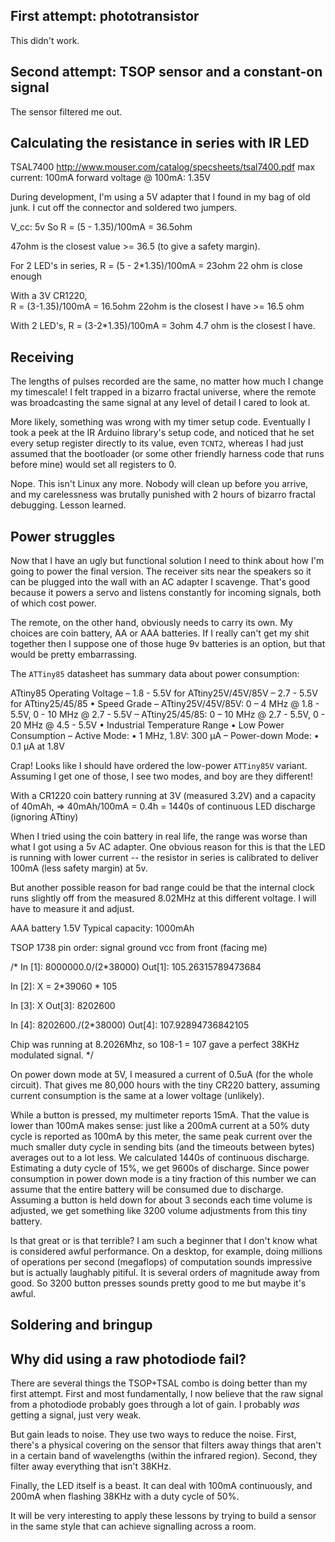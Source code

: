 ## First attempt: phototransistor

This didn't work.

## Second attempt: TSOP sensor and a constant-on signal

The sensor filtered me out.

## Calculating the resistance in series with IR LED

TSAL7400 http://www.mouser.com/catalog/specsheets/tsal7400.pdf
max current: 100mA
forward voltage @ 100mA: 1.35V

During development, I'm using a 5V adapter that I found in my bag of
old junk. I cut off the connector and soldered two jumpers.

V_cc: 5v
So R = (5 - 1.35)/100mA = 36.5ohm

47ohm is the closest value >= 36.5 (to give a safety margin).

For 2 LED's in series,
R = (5 - 2*1.35)/100mA = 23ohm
22 ohm is close enough

With a 3V CR1220,	
R = (3-1.35)/100mA = 16.5ohm
22ohm is the closest I have >= 16.5 ohm

With 2 LED's,
R = (3-2*1.35)/100mA = 3ohm
4.7 ohm is the closest I have.

## Receiving

The lengths of pulses recorded are the same, no matter how much I
change my timescale! I felt trapped in a bizarro fractal universe,
where the remote was broadcasting the same signal at any level of
detail I cared to look at.

More likely, something was wrong with my timer setup code. Eventually
I took a peek at the IR Arduino library's setup code, and noticed that
he set every setup register directly to its value, even `TCNT2`,
whereas I had just assumed that the bootloader (or some other friendly
harness code that runs before mine) would set all registers to 0.

Nope. This isn't Linux any more. Nobody will clean up before you
arrive, and my carelessness was brutally punished with 2 hours of
bizarro fractal debugging. Lesson learned.

## Power struggles

Now that I have an ugly but functional solution I need to think about
how I'm going to power the final version. The receiver sits near the
speakers so it can be plugged into the wall with an AC adapter I
scavenge. That's good because it powers a servo and listens constantly
for incoming signals, both of which cost power.

The remote, on the other hand, obviously needs to carry its own. My
choices are coin battery, AA or AAA batteries. If I really can't get
my shit together then I suppose one of those huge 9v batteries is an
option, but that would be pretty embarrassing.

The `ATTiny85` datasheet has summary data about power consumption:

ATtiny85 
Operating Voltage
– 1.8 - 5.5V for ATtiny25V/45V/85V
– 2.7 - 5.5V for ATtiny25/45/85
• Speed Grade
– ATtiny25V/45V/85V: 0 – 4 MHz @ 1.8 - 5.5V, 0 - 10 MHz @ 2.7 - 5.5V
– ATtiny25/45/85: 0 – 10 MHz @ 2.7 - 5.5V, 0 - 20 MHz @ 4.5 - 5.5V
• Industrial Temperature Range
• Low Power Consumption
– Active Mode:
• 1 MHz, 1.8V: 300 µA
– Power-down Mode:
• 0.1 µA at 1.8V

Crap! Looks like I should have ordered the low-power `ATTiny85V`
variant. Assuming I get one of those, I see two modes, and boy are
they different!

With a CR1220 coin battery running at 3V (measured 3.2V) and a
capacity of 40mAh,
=> 40mAh/100mA = 0.4h
= 1440s of continuous LED discharge (ignoring ATtiny)

When I tried using the coin battery in real life, the range was worse
than what I got using a 5v AC adapter. One obvious reason for this is
that the LED is running with lower current -- the resistor in series
is calibrated to deliver 100mA (less safety margin) at 5v.

But another possible reason for bad range could be that the internal
clock runs slightly off from the measured 8.02MHz at this different
voltage. I will have to measure it and adjust.

AAA battery 1.5V
Typical capacity: 1000mAh

TSOP 1738 pin order: signal ground vcc from front (facing me)


/*
In [1]: 8000000.0/(2*38000)
Out[1]: 105.26315789473684

In [2]: X = 2*39060 * 105

In [3]: X
Out[3]: 8202600

In [4]: 8202600./(2*38000)
Out[4]: 107.92894736842105

Chip was running at 8.2026Mhz, so 108-1 = 107 gave a perfect 38KHz
modulated signal.
 */

On power down mode at 5V, I measured a current of 0.5uA (for the whole
circuit). That gives me 80,000 hours with the tiny CR220 battery,
assuming current consumption is the same at a lower voltage
(unlikely).

While a button is pressed, my multimeter reports 15mA. That the value
is lower than 100mA makes sense: just like a 200mA current at a 50%
duty cycle is reported as 100mA by this meter, the same peak current
over the much smaller duty cycle in sending bits (and the timeouts
between bytes) averages out to a lot less. We calculated 1440s of
continuous discharge. Estimating a duty cycle of 15%, we get 9600s of
discharge. Since power consumption in power down mode is a tiny
fraction of this number we can assume that the entire battery will be
consumed due to discharge. Assuming a button is held down for about 3
seconds each time volume is adjusted, we get something like 3200
volume adjustments from this tiny battery.

Is that great or is that terrible? I am such a beginner that I don't
know what is considered awful performance. On a desktop, for example,
doing millions of operations per second (megaflops) of computation
sounds impressive but is actually laughably pitiful. It is several
orders of magnitude away from good. So 3200 button presses sounds
pretty good to me but maybe it's awful.

## Soldering and bringup

## Why did using a raw photodiode fail?

There are several things the TSOP+TSAL combo is doing better than my
first attempt. First and most fundamentally, I now believe that the
raw signal from a photodiode probably goes through a lot of gain. I
probably _was_ getting a signal, just very weak.

But gain leads to noise. They use two ways to reduce the noise. First,
there's a physical covering on the sensor that filters away things
that aren't in a certain band of wavelengths (within the infrared
region). Second, they filter away everything that isn't 38KHz.

Finally, the LED itself is a beast. It can deal with 100mA
continuously, and 200mA when flashing 38KHz with a duty cycle of 50%.

It will be very interesting to apply these lessons by trying to build
a sensor in the same style that can achieve signalling across a room. 
